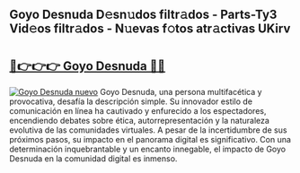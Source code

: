 ## Goyo Desnuda D𝚎sn𝚞dos filtr𝚊dos - Parts-Ty3 Vid𝚎os filtr𝚊dos - N𝚞evas f𝚘tos atr𝚊ctivas UKirv

# <h2><a href="http://mb2gln.tromn.icu/?c=Goyo+Desnuda">🔗👉👉👉 Goyo Desnuda 🔗🔗</a></h2>

[![Goyo Desnuda nuevo](https://i.imgur.com/pEAQMta.gif)](http://mb2gln.tromn.icu/?c=Goyo+Desnuda)
Goyo Desnuda, una persona multifacética y provocativa, desafía la descripción simple. Su innovador estilo de comunicación en línea ha cautivado y enfurecido a los espectadores, encendiendo debates sobre ética, autorrepresentación y la naturaleza evolutiva de las comunidades virtuales. A pesar de la incertidumbre de sus próximos pasos, su impacto en el panorama digital es significativo. Con una determinación inquebrantable y un encanto innegable, el impacto de Goyo Desnuda en la comunidad digital es inmenso.
